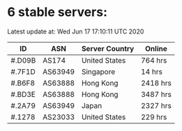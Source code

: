 # 6 stable servers:

Latest update at: Wed Jun 17 17:10:11 UTC 2020

| ID | ASN | Server Country | Online |
| -- | --- | -------------- | ------ |
| #.D09B | AS174 | United States | 764 hrs |
| #.7F1D | AS63949 | Singapore | 14 hrs |
| #.B6F8 | AS63888 | Hong Kong | 2418 hrs |
| #.BD3E | AS63888 | Hong Kong | 3487 hrs |
| #.2A79 | AS63949 | Japan | 2327 hrs |
| #.1278 | AS23033 | United States | 229 hrs |

